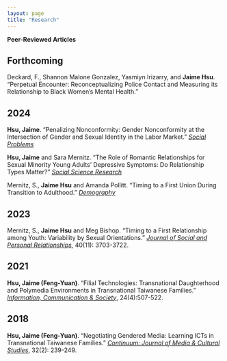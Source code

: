 ```yaml
---
layout: page
title: "Research"
---
```


**Peer-Reviewed Articles**

Forthcoming
---
Deckard, F., Shannon Malone Gonzalez, Yasmiyn Irizarry, and **Jaime Hsu**. “Perpetual Encounter: Reconceptualizing Police Contact and Measuring its Relationship to Black Women’s Mental Health.”

2024
---

**Hsu, Jaime**. “Penalizing Nonconformity: Gender Nonconformity at the Intersection of Gender and Sexual Identity in the Labor Market.” [*Social Problems*](https://doi.org/10.1093/socpro/spae050)

**Hsu, Jaime** and Sara Mernitz. “The Role of Romantic Relationships for Sexual Minority Young Adults’ Depressive Symptoms: Do Relationship Types Matter?” [*Social Science Research*](https://doi.org/10.1016/j.ssresearch.2024.103049)

Mernitz, S., **Jaime Hsu** and Amanda Pollitt. “Timing to a First Union During Transition to Adulthood.” [*Demography*](https://doi.org/10.1215/00703370-11380562)

2023 
---
Mernitz, S., **Jaime Hsu** and Meg Bishop. “Timing to a First Relationship among Youth: Variability by Sexual Orientations.” [*Journal of Social and Personal Relationships*](https://doi.org/10.1177/02654075231185763), 40(11): 3703-3722.

2021
---
**Hsu, Jaime (Feng-Yuan)**. “Filial Technologies: Transnational Daughterhood and Polymedia Environments in Transnational Taiwanese Families.” [*Information, Communication & Society*](https://www.tandfonline.com/doi/abs/10.1080/1369118X.2019.1657161?journalCode=rics20), 24(4):507-522. 

2018  
---
**Hsu, Jaime (Feng-Yuan)**. “Negotiating Gendered Media: Learning ICTs in Transnational Taiwanese Families.” [*Continuum: Journal of Media & Cultural Studies*](https://doi.org/10.1080/10304312.2017.1409341), 32(2): 239-249. 

